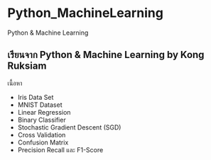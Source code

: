 # Python_MachineLearning
Python &amp; Machine Learning 

## เรียนจาก Python & Machine Learning by Kong Ruksiam
เนื้อหา
- Iris Data Set
- MNIST Dataset
- Linear Regression
- Binary Classifier
- Stochastic Gradient Descent (SGD)
- Cross Validation
- Confusion Matrix
- Precision Recall และ F1-Score